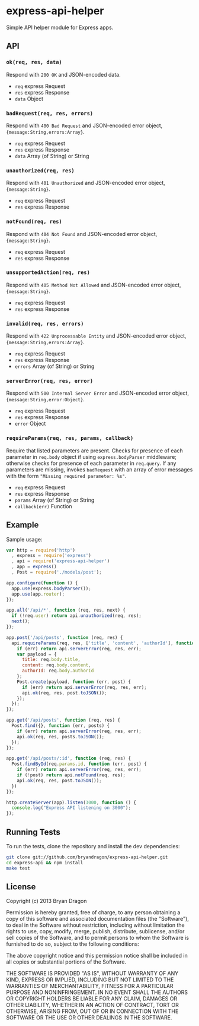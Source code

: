 # express-api-helper

Simple API helper module for Express apps.

## API

### `ok(req, res, data)`

Respond with `200 OK` and JSON-encoded data.

* `req` express Request
* `res` express Response
* `data` Object

### `badRequest(req, res, errors)`

Respond with `400 Bad Request` and JSON-encoded error object, `{message:String,errors:Array}`.

* `req` express Request
* `res` express Response
* `data` Array (of String) or String

### `unauthorized(req, res)`

Respond with `401 Unauthorized` and JSON-encoded error object, `{message:String}`.

* `req` express Request
* `res` express Response

### `notFound(req, res)`

Respond with `404 Not Found` and JSON-encoded error object, `{message:String}`.

* `req` express Request
* `res` express Response

### `unsupportedAction(req, res)`

Respond with `405 Method Not Allowed` and JSON-encoded error object, `{message:String}`.

* `req` express Request
* `res` express Response

### `invalid(req, res, errors)`

Respond with `422 Unprocessable Entity` and JSON-encoded error object, `{message:String,errors:Array}`.

* `req` express Request
* `res` express Response
* `errors` Array (of String) or String

### `serverError(req, res, error)`

Respond with `500 Internal Server Error` and JSON-encoded error object, `{message:String,error:Object}`.

* `req` express Request
* `res` express Response
* `error` Object

### `requireParams(req, res, params, callback)`

Require that listed parameters are present. Checks for presence of each parameter in `req.body` object if using `express.bodyParser` middleware; otherwise checks for presence of each parameter in `req.query`. If any parameters are missing, invokes `badRequest` with an array of error messages with the form `"Missing required parameter: %s"`.

* `req` express Request
* `res` express Response
* `params` Array (of String) or String
* `callback(err)` Function

## Example

Sample usage:

```javascript
var http = require('http')
  , express = require('express')
  , api = require('express-api-helper')
  , app = express()
  , Post = require('./models/post');

app.configure(function () {
  app.use(express.bodyParser());
  app.use(app.router);
});

app.all('/api/*', function (req, res, next) {
  if (!req.user) return api.unauthorized(req, res);
  next();
});

app.post('/api/posts', function (req, res) {
  api.requireParams(req, res, ['title', 'content', 'authorId'], function (err) {
    if (err) return api.serverError(req, res, err);
    var payload = {
      title: req.body.title,
      content: req.body.content,
      authorId: req.body.authorId
    };
    Post.create(payload, function (err, post) {
      if (err) return api.serverError(req, res, err);
      api.ok(req, res, post.toJSON());
    });
  });
});

app.get('/api/posts', function (req, res) {
  Post.find({}, function (err, posts) {
    if (err) return api.serverError(req, res, err);
    api.ok(req, res, posts.toJSON());
  });
});

app.get('/api/posts/:id', function (req, res) {
  Post.findById(req.params.id, function (err, post) {
    if (err) return api.serverError(req, res, err);
    if (!post) return api.notFound(req, res);
    api.ok(req, res, post.toJSON());
  })
});

http.createServer(app).listen(3000, function () {
  console.log("Express API listening on 3000");
});
```

## Running Tests

To run the tests, clone the repository and install the dev dependencies:

```bash
git clone git://github.com/bryandragon/express-api-helper.git
cd express-api && npm install
make test
```

## License

Copyright (c) 2013 Bryan Dragon

Permission is hereby granted, free of charge, to any person obtaining
a copy of this software and associated documentation files (the
"Software"), to deal in the Software without restriction, including
without limitation the rights to use, copy, modify, merge, publish,
distribute, sublicense, and/or sell copies of the Software, and to
permit persons to whom the Software is furnished to do so, subject to
the following conditions:

The above copyright notice and this permission notice shall be
included in all copies or substantial portions of the Software.

THE SOFTWARE IS PROVIDED "AS IS", WITHOUT WARRANTY OF ANY KIND,
EXPRESS OR IMPLIED, INCLUDING BUT NOT LIMITED TO THE WARRANTIES OF
MERCHANTABILITY, FITNESS FOR A PARTICULAR PURPOSE AND
NONINFRINGEMENT. IN NO EVENT SHALL THE AUTHORS OR COPYRIGHT HOLDERS BE
LIABLE FOR ANY CLAIM, DAMAGES OR OTHER LIABILITY, WHETHER IN AN ACTION
OF CONTRACT, TORT OR OTHERWISE, ARISING FROM, OUT OF OR IN CONNECTION
WITH THE SOFTWARE OR THE USE OR OTHER DEALINGS IN THE SOFTWARE.